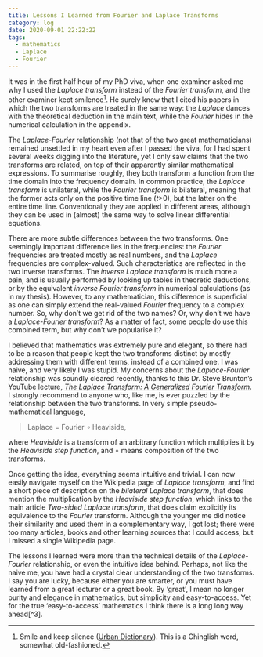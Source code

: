 ```yaml
---
title: Lessons I Learned from Fourier and Laplace Transforms
category: log
date: 2020-09-01 22:22:22
tags:
  - mathematics
  - Laplace
  - Fourier
---
```

It was in the first half hour of my PhD viva, when one examiner asked me why I used the _Laplace transform_ instead of the _Fourier transform_, and the other examiner kept smilence[^1]. He surely knew that I cited his papers in which the two transforms are treated in the same way: the _Laplace_ dances with the theoretical deduction in the main text, while the _Fourier_ hides in the numerical calculation in the appendix.<!-- more -->

The _Laplace-Fourier_ relationship (not that of the two great mathematicians) remained unsettled in my heart even after I passed the viva, for I had spent several weeks digging into the literature, yet I only saw claims that the two transforms are related, on top of their apparently similar mathematical expressions. To summarise roughly, they both transform a function from the time domain into the frequency domain. In common practice, the _Laplace transform_ is unilateral, while the _Fourier transform_ is bilateral, meaning that the former acts only on the positive time line (_t_>0), but the latter on the entire time line. Conventionally they are applied in different areas, although they can be used in (almost) the same way to solve linear differential equations.

There are more subtle differences between the two transforms. One seemingly important difference lies in the frequencies: the _Fourier_ frequencies are treated mostly as real numbers, and the _Laplace_ frequencies are complex-valued. Such characteristics are reflected in the two inverse transforms. The _inverse Laplace transform_ is much more a pain, and is usually performed by looking up tables in theoretic deductions, or by the equivalent _inverse Fourier transform_ in numerical calculations (as in my thesis). However, to any mathematician, this difference is superficial as one can simply extend the real-valued _Fourier_ frequency to a complex number. So, why don’t we get rid of the two names? Or, why don’t we have a _Laplace-Fourier transform_? As a matter of fact, some people do use this combined term, but why don’t we popularise it?

I believed that mathematics was extremely pure and elegant, so there had to be a reason that people kept the two transforms distinct by mostly addressing them with different terms, instead of a combined one. I was naive, and very likely I was stupid. My concerns about the _Laplace-Fourier_ relationship was soundly cleared recently, thanks to this Dr. Steve Brunton’s YouTube lecture, [_The Laplace Transform: A Generalized Fourier Transform_](https://www.youtube.com/watch?v=7UvtU75NXTg&list=PLMrJAkhIeNNT_Xh3Oy0Y4LTj0Oxo8GqsC&index=38&t=0s). I strongly recommend to anyone who, like me, is ever puzzled by the relationship between the two transforms. In very simple pseudo-mathematical language,

> Laplace = Fourier _∘_ Heaviside,

where _Heaviside_ is a transform of an arbitrary function which multiplies it by the _Heaviside step function_, and ∘ means composition of the two transforms.

Once getting the idea, everything seems intuitive and trivial. I can now easily navigate myself on the Wikipedia page of _Laplace transform_, and find a short piece of description on the _bilateral Laplace transform_, that does mention the multiplication by the _Heaviside step function_, which links to the main article _Two-sided Laplace transform_, that does claim explicitly its equivalence to the _Fourier_ transform. Although the younger me did notice their similarity and used them in a complementary way, I got lost; there were too many articles, books and other learning sources that I could access, but I missed a single Wikipedia page.

The lessons I learned were more than the technical details of the _Laplace-Fourier_ relationship, or even the intuitive idea behind. Perhaps, not like the naive me, you have had a crystal clear understanding of the two transforms. I say you are lucky, because either you are smarter, or you must have learned from a great lecturer or a great book. By ‘great’, I mean no longer purity and elegance in mathematics, but simplicity and easy-to-access. Yet for the true ‘easy-to-access’ mathematics I think there is a long long way ahead[^3].

[^1]: Smile and keep silence ([Urban Dictionary](https://www.urbandictionary.com/define.php?term=smilence)). This is a Chinglish word, somewhat old-fashioned.  
[^2]: I’m saying the last sentence in the particular tune of a neuroscientist.